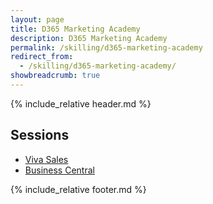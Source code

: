```yaml
---
layout: page
title: D365 Marketing Academy
description: D365 Marketing Academy
permalink: /skilling/d365-marketing-academy
redirect_from:
  - /skilling/d365-marketing-academy/
showbreadcrumb: true
---
```


{% include_relative header.md %}

## Sessions

* [Viva Sales](/PartnerResources/skilling/d365-sales-academy/vivasales)
* [Business Central](/PartnerResources/skilling/business-central-academy/d365)

{% include_relative footer.md %}
